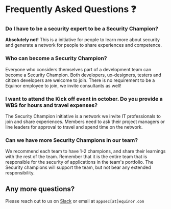 # Frequently Asked Questions ❓

### Do I have to be a security expert to be a Security Champion?
**Absolutely not!** This is a initiative for people to learn more about security and generate a network for people to share experiences and competence.

### Who can become a Security Champion?
Everyone who considers themselves part of a development team can become a Security Champion. Both developers, ux-designers, testers and citizen developers are welcome to join. There is no requirement to be a Equinor employee to join, we invite consultants as well!

### I want to attend the Kick off event in october. Do you provide a WBS for hours and travel expenses?
The Security Champion initiative is a network we invite IT professionals to join and share experiences. Members need to ask their project managers or line leaders for approval to travel and spend time on the network.

### Can we have more Security Champions in our team?
We recommend each team to have 1-2 champions, and share their learnings with the rest of the team. Remember that it is the entire team that is responsible for the security of applications in the team's portfolio. The Security champions will support the team, but not bear any extended responsibility.

## Any more questions?
Please reach out to us on [Slack](https://app.slack.com/client/T02JL00JU/CMM6FSW5V) or email at ``appsec[at]equinor.com``
